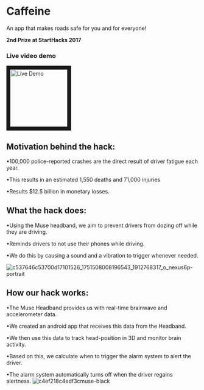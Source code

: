 # Caffeine
An app that makes roads safe for you and for everyone!

**2nd Prize at StartHacks 2017**

### Live video demo
<a href="http://www.youtube.com/watch?feature=player_embedded&v=SrqXLN80N_A
" target="_blank"><img src="https://ih0.redbubble.net/image.25011287.7046/flat,1000x1000,075,f.u1.jpg" 
alt="Live Demo" width="150" height="150" border="10" /></a>

## Motivation behind the hack:

•100,000 police-reported crashes are the direct result of driver fatigue each year.

•This results in an estimated 1,550 deaths and 71,000 injuries 

•Results $12.5 billion in monetary losses.

## What the hack does: 

•Using the Muse headband, we aim to prevent drivers from dozing off while they are driving. 

•Reminds drivers to not use their phones while driving. 

•We do this by causing a sound and a vibration to trigger whenever needed.

![c537646c53700d17101526_1751508008196543_1912768317_o_nexus6p-portrait](https://cloud.githubusercontent.com/assets/23586027/23636757/546595c0-02a5-11e7-8d96-e05fe429402d.png) 


## How our hack works: 

•The Muse Headband provides us with real-time brainwave and accelerometer data. 

•We created an android app that receives this data from the Headband. 

•We then use this data to track head-position in 3D and monitor brain activity. 

•Based on this, we calculate when to trigger the alarm system to alert the driver. 

•The alarm system automatically turns off when the driver regains alertness.
![c4ef218c4edf3cmuse-black](https://cloud.githubusercontent.com/assets/23586027/23636831/c7d7340a-02a5-11e7-8e4b-31d0860e733e.png)
